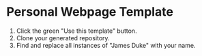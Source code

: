 # Personal Webpage Template

1. Click the green "Use this template" button.
2. Clone your generated repository.
3. Find and replace all instances of "James Duke" with your name.
